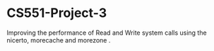 # CS551-Project-3
Improving the performance of Read and Write system calls using the nicerto, morecache and morezone .
